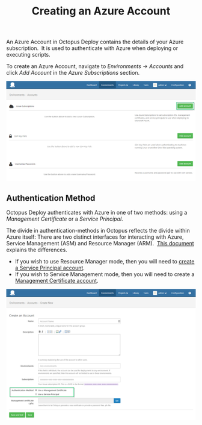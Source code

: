 ﻿---
title: Creating an Azure Account

---


An Azure Account in Octopus Deploy contains the details of your Azure subscription.  It is used to authenticate with Azure when deploying or executing scripts.


To create an Azure Account, navigate to *Environments -> Accounts* and click *Add Account* in the *Azure Subscriptions* section.


![](/docs/images/3702887/3964985.png)

## Authentication Method


Octopus Deploy authenticates with Azure in one of two methods: using a *Management Certificate* or a *Service Principal*.


The divide in authentication-methods in Octopus reflects the divide within Azure itself: There are two distinct interfaces for interacting with Azure, Service Management (ASM) and Resource Manager (ARM).  [This document](https://azure.microsoft.com/en-us/documentation/articles/resource-manager-deployment-model/) explains the differences.

- If you wish to use Resource Manager mode, then you will need to [create a Service Principal account](/docs/home/guides/azure-deployments/creating-an-azure-account/creating-an-azure-service-principal-account.md).
- If you wish to Service Management mode, then you will need to create a [Management Certificate account](/docs/home/guides/azure-deployments/creating-an-azure-account/creating-an-azure-management-certificate-account.md).



![](/docs/images/3702887/3964986.png)
